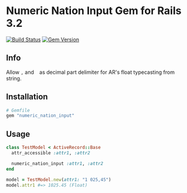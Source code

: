 # Numeric Nation Input Gem for Rails 3.2
[![Build Status](https://travis-ci.org/netbrick/numeric_nation_input.png?branch=master)](https://travis-ci.org/netbrick/numeric_nation_input)
[![Gem Version](https://badge.fury.io/rb/numeric_nation_input.png)](http://badge.fury.io/rb/numeric_nation_input)

## Info

Allow `,` and ` ` as decimal part delimiter for AR's float typecasting from string.

## Installation

```ruby
# Gemfile
gem "numeric_nation_input"
```

## Usage

```ruby
class TestModel < ActiveRecord::Base
  attr_accessible :attr1, :attr2

  numeric_nation_input :attr1, :attr2
end

model = TestModel.new(attr1: "1 025,45")
model.attr1 #=> 1025.45 (Float)
```
